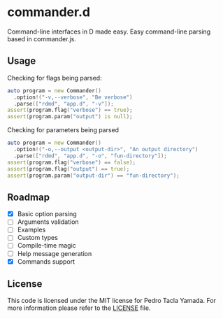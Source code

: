 commander.d
===========
Command-line interfaces in D made easy. Easy command-line parsing based in
commander.js.

## Usage
Checking for flags being parsed:
```d
auto program = new Commander()
  .option!("-v,--verbose", "Be verbose")
  .parse(["rdmd", "app.d", "-v"]);
assert(program.flag("verbose") == true);
assert(program.param("output") is null);
```

Checking for parameters being parsed
```d
auto program = new Commander()
  .option!("-o,--output <output-dir>", "An output directory")
  .parse(["rdmd", "app.d", "-o", "fun-directory"]);
assert(program.flag("verbose") == false);
assert(program.flag("output") == true);
assert(program.param("output-dir") == "fun-directory");
```


## Roadmap
- [x] Basic option parsing
- [ ] Arguments validation
- [ ] Examples
- [ ] Custom types
- [ ] Compile-time magic
- [ ] Help message generation
- [x] Commands support

## License
This code is licensed under the MIT license for Pedro Tacla Yamada. For more
information please refer to the [LICENSE](/LICENSE) file.
